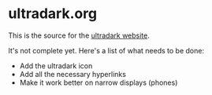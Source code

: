 # ultradark.org

This is the source for the [ultradark website](https://ultradark.org).

It's not complete yet. Here's a list of what needs to be done:

 - Add the ultradark icon
 - Add all the necessary hyperlinks
 - Make it work better on narrow displays (phones)
